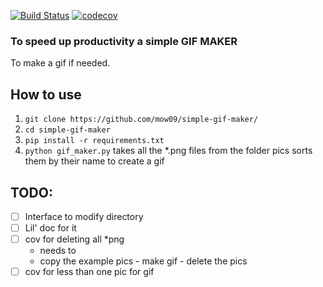 [![Build Status](https://travis-ci.com/mow09/simple-gif-maker.svg?token=3YzpCr7zqrJRwks2k22w&branch=master)](https://travis-ci.com/mow09/simple-gif-maker)
[![codecov](https://codecov.io/gh/mow09/simple-gif-maker/branch/master/graph/badge.svg?token=0BWJIVEI4Q)](https://codecov.io/gh/mow09/simple-gif-maker)
<!-- [![Github All Release](https://img.shields.io/github/downloads/mow09/simple-gif-maker/total.svg)]() -->
### To speed up productivity a simple GIF MAKER
To make a gif if needed.

## How to use
1. `git clone https://github.com/mow09/simple-gif-maker/`
2. `cd simple-gif-maker`
3. `pip install -r requirements.txt`
4. `python gif_maker.py` takes all the \*.png files from the folder pics sorts them by their name to create a gif

## TODO:
- [ ] Interface to modify directory
- [ ] Lil' doc for it
- [ ] cov for deleting all *png
    - needs to
    - copy the example pics - make gif - delete the pics
- [ ] cov for less than one pic for gif

